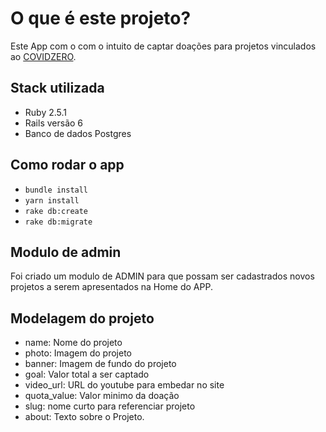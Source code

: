 # O que é este projeto?

Este App com o com o intuito de captar doações para projetos vinculados ao [COVIDZERO](https://covidzero.com.br). 

## Stack utilizada 
 * Ruby 2.5.1
 * Rails versão 6 
 * Banco de dados Postgres

## Como rodar o app
- `bundle install`
- `yarn install`
- `rake db:create`
- `rake db:migrate`

## Modulo de admin
Foi criado um modulo de ADMIN para que possam ser cadastrados novos projetos a serem apresentados na Home do APP. 


## Modelagem do projeto
- name: Nome do projeto
- photo: Imagem do projeto
- banner: Imagem de fundo do projeto
- goal: Valor total a ser captado
- video_url: URL do youtube para embedar no site
- quota_value: Valor minimo da doação
- slug: nome curto para referenciar projeto
- about: Texto sobre o Projeto.  
